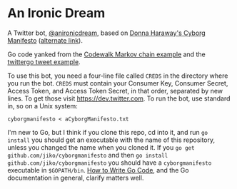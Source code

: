 An Ironic Dream
===========

A Twitter bot, [@anironicdream](https://twitter.com/anironicdream), based on [Donna Haraway's Cyborg Manifesto](http://www.egs.edu/faculty/donna-haraway/articles/donna-haraway-a-cyborg-manifesto/) ([alternate link](http://wayback.archive.org/web/20120214194015/http://www.stanford.edu/dept/HPS/Haraway/CyborgManifesto.html)). 

Go code yanked from the [Codewalk Markov chain example](http://golang.org/doc/codewalk/markov/) and the [twittergo tweet example](https://github.com/kurrik/twittergo-examples/blob/master/tweet/main.go).

To use this bot, you need a four-line file called `CREDS` in the directory where you run the bot. `CREDS` must contain your Consumer Key, Consumer Secret, Access Token, and Access Token Secret, in that order, separated by new lines. To get those visit https://dev.twitter.com. To run the bot, use standard in, so on a Unix system:

    cyborgmanifesto < aCyborgManifesto.txt

I'm new to Go, but I think if you clone this repo, cd into it, and run `go install` you should get an executable with the name of this repository, unless you changed the name when you cloned it. If you `go get github.com/jiko/cyborgmanifesto` and then `go install github.com/jiko/cyborgmanifesto` you should have a `cyborgmanifesto` executable in `$GOPATH/bin`. [How to Write Go Code](http://golang.org/doc/code.html), and the Go documentation in general, clarify matters well.
